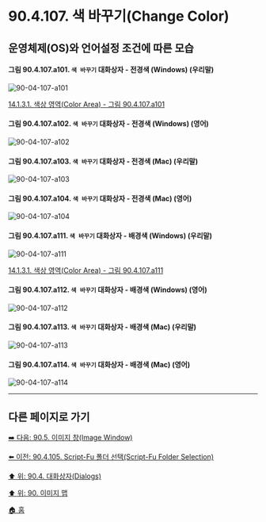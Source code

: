 # 90.4.107. 색 바꾸기(Change Color)
## 운영체제(OS)와 언어설정 조건에 따른 모습

<a id="90-04-107-a101"></a>

#### 그림 90.4.107.a101. `색 바꾸기` 대화상자 - 전경색 (Windows) (우리말)
![90-04-107-a101](https://github.com/wonder13662/gimp/assets/15767104/4f72c392-dc3c-4e07-86de-4a3191b9a1d5)

[14.1.3.1. 색상 영역(Color Area) - 그림 90.4.107.a101](./14-01-03-01-color_area.md#90-04-107-a101)

<a id="90-04-107-a102"></a>

#### 그림 90.4.107.a102. `색 바꾸기` 대화상자 - 전경색 (Windows) (영어)
![90-04-107-a102](https://github.com/wonder13662/gimp/assets/15767104/3ed19aba-7e30-4376-bab3-386392bb9b10)

<a id="90-04-107-a103"></a>

#### 그림 90.4.107.a103. `색 바꾸기` 대화상자 - 전경색 (Mac) (우리말)
![90-04-107-a103](https://github.com/wonder13662/gimp/assets/15767104/0832eac3-245d-4a16-a461-8b5e038ffc12)

<a id="90-04-107-a104"></a>

#### 그림 90.4.107.a104. `색 바꾸기` 대화상자 - 전경색 (Mac) (영어)
![90-04-107-a104](https://github.com/wonder13662/gimp/assets/15767104/0fceb7e2-f1b6-4e5a-b3ed-e02d3568fef8)

<a id="90-04-107-a111"></a>

#### 그림 90.4.107.a111. `색 바꾸기` 대화상자 - 배경색 (Windows) (우리말)
![90-04-107-a111](https://github.com/wonder13662/gimp/assets/15767104/04b32ad2-aad9-42fa-b821-f23ca1243e70)

[14.1.3.1. 색상 영역(Color Area) - 그림 90.4.107.a111](./14-01-03-01-color_area.md#90-04-107-a111)

<a id="90-04-107-a112"></a>

#### 그림 90.4.107.a112. `색 바꾸기` 대화상자 - 배경색 (Windows) (영어)
![90-04-107-a112](https://github.com/wonder13662/gimp/assets/15767104/bec96d02-68c1-4376-9a5b-dd02b44c370e)

<a id="90-04-107-a113"></a>

#### 그림 90.4.107.a113. `색 바꾸기` 대화상자 - 배경색 (Mac) (우리말)
![90-04-107-a113](https://github.com/wonder13662/gimp/assets/15767104/152ba648-e6c8-4237-9621-42910ea4f14e)

<a id="90-04-107-a114"></a>

#### 그림 90.4.107.a114. `색 바꾸기` 대화상자 - 배경색 (Mac) (영어)
![90-04-107-a114](https://github.com/wonder13662/gimp/assets/15767104/37d36941-a3a2-4a58-bff6-e906e4796555)

***

## 다른 페이지로 가기

[➡️ 다음: 90.5. 이미지 창(Image Window)](./90-05-00-image_window.md)

[⬅️ 이전: 90.4.105. Script-Fu 폴더 선택(Script-Fu Folder Selection)](./90-04-107-script_fu_folder_selection.md)

[⬆️ 위: 90.4. 대화상자(Dialogs)](./90-04-00-dialogs.md)

[⬆️ 위: 90. 이미지 맵](./90-00-image-map.md)

[🏠 홈](./00-home.md)
